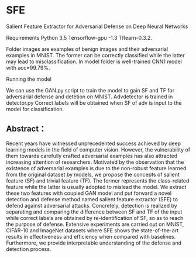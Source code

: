 # SFE
Salient Feature Extractor for Adversarial Defense on Deep Neural Networks

Requirements
Python 3.5 
Tensorflow-gpu -1.3 
Tflearn-0.3.2. 

Folder images are examples of benign images and their adversarial examples in MNIST. The former can be 
correctly classified while the latter may lead to misclassification. 
In model folder is well-trained CNN1 model with acc=99.79%.

Running the model

We can use the GAN.py script to train the model to gain SF and TF for adversarial defense and detetion
on MNIST. Advdetector is trained in detector.py 
Correct labels will be obtained when SF of adv is input to the model for classification. 


## Abstract：
Recent years have witnessed unprecedented success achieved by deep learning models in the field of computer vision. However, the vulnerability of them towards carefully crafted adversarial examples has also attracted increasing attention of researchers. Motivated by the observation that the existence of adversarial examples is due to the non-robust feature learned from the original dataset by models, we propose the concepts of salient feature (SF) and trivial feature (TF). The former represents the class-related feature while the latter is usually adopted to mislead the model. We extract these two features with coupled GAN model and put forward a novel detection and defense method named salient feature extractor (SFE) to defend against adversarial attacks. Concretely, detection is realized by separating and comparing the difference between SF and TF of the input while correct labels are obtained by re-identification of SF, so as to reach the purpose of defense. Extensive experiments are carried out on MNIST, CIFAR-10 and ImageNet datasets where SFE shows the state-of-the-art results in effectiveness and efficiency when compared with baselines. Furthermore, we provide interpretable understanding of the defense and detection process.
